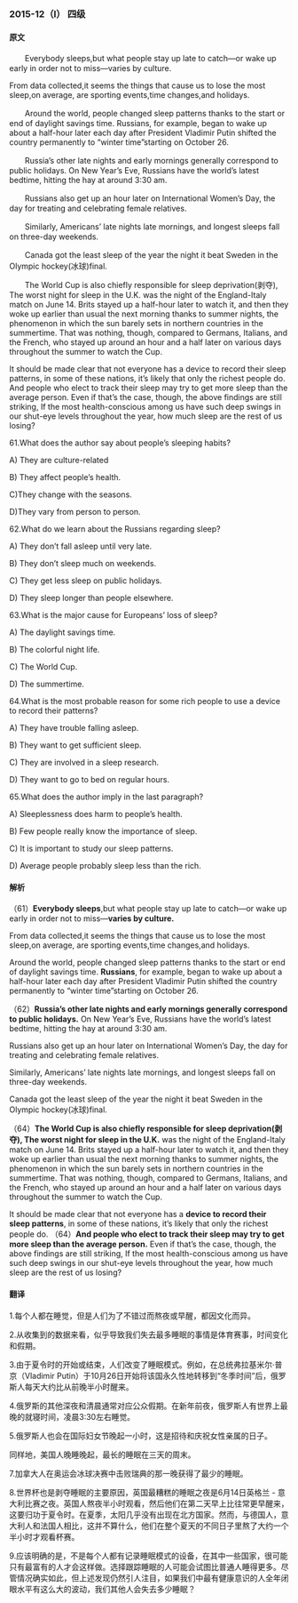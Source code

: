 ### 2015-12（Ⅰ） 四级

#### 原文

　　Everybody sleeps,but what people stay up late to catch—or wake up early in order not to miss—varies by culture.

   From data collected,it seems the things that cause us to lose the most sleep,on average, are sporting events,time changes,and holidays.

　　Around the world, people changed sleep patterns thanks to the start or end of daylight savings time. Russians, for example, began to wake up about a half-hour later each day after President Vladimir Putin shifted the country permanently to “winter time”starting on October 26.

　　Russia’s other late nights and early mornings generally correspond to public holidays. On New Year’s Eve, Russians have the world’s latest bedtime, hitting the hay at around 3:30 am.

　　Russians also get up an hour later on International Women’s Day, the day for treating and celebrating female relatives.

　　Similarly, Americans’ late nights late mornings, and longest sleeps fall on three-day weekends.

　　Canada got the least sleep of the year the night it beat Sweden in the Olympic hockey(冰球)final.

　　The World Cup is also chiefly responsible for sleep deprivation(剥夺), The worst night for sleep in the U.K. was the night of the England-Italy match on June 14. Brits stayed up a half-hour later to watch it, and then they woke up earlier than usual the next morning thanks to summer nights, the phenomenon in which the sun barely sets in northern countries in the summertime. That was nothing, though, compared to Germans, Italians, and the French, who stayed up around an hour and a half later on various days throughout the summer to watch the Cup.

It should be made clear that not everyone has a device to record their sleep patterns, in some of these nations, it’s likely that only the richest people do. And people who elect to track their sleep may try to get more sleep than the average person. Even if that’s the case, though, the above findings are still striking, If the most health-conscious among us have such deep swings in our shut-eye levels throughout the year, how much sleep are the rest of us losing?



61.What does the author say about people’s sleeping habits?

A) They are culture-related

B) They affect people’s health.

C)They change with the seasons.

D)They vary from person to person.



62.What do we learn about the Russians regarding sleep?

A) They don’t fall asleep until very late.

B) They don’t sleep much on weekends.

C) They get less sleep on public holidays.

D) They sleep longer than people elsewhere.



63.What is the major cause for Europeans’ loss of sleep?

A) The daylight savings time.

B) The colorful night life.

C) The World Cup.

D) The summertime.



64.What is the most probable reason for some rich people to use a device to record their patterns?

A) They have trouble falling asleep.

B) They want to get sufficient sleep.

C) They are involved in a sleep research.

D) They want to go to bed on regular hours.



65.What does the author imply in the last paragraph?

A) Sleeplessness does harm to people’s health.

B) Few people really know the importance of sleep.

C) It is important to study our sleep patterns.

D) Average people probably sleep less than the rich.


#### 解析

（61）**Everybody sleeps**,but what people stay up late to catch—or wake up early in order not to miss—**varies by culture.**

From data collected,it seems the things that cause us to lose the most sleep,on average, are sporting events,time changes,and holidays.

Around the world, people changed sleep patterns thanks to the start or end of daylight savings time. **Russians**, for example, began to wake up about a half-hour later each day after President Vladimir Putin shifted the country permanently to “winter time”starting on October 26.

（62）**Russia’s other late nights and early mornings generally correspond to public holidays.** On New Year’s Eve, Russians have the world’s latest bedtime, hitting the hay at around 3:30 am.

Russians also get up an hour later on International Women’s Day, the day for treating and celebrating female relatives.

Similarly, Americans’ late nights late mornings, and longest sleeps fall on three-day weekends.

Canada got the least sleep of the year the night it beat Sweden in the Olympic hockey(冰球)final.

（64）**The World Cup is also chiefly responsible for sleep deprivation(剥夺), The worst night for sleep in the U.K.** was the night of the England-Italy match on June 14. Brits stayed up a half-hour later to watch it, and then they woke up earlier than usual the next morning thanks to summer nights, the phenomenon in which the sun barely sets in northern countries in the summertime. That was nothing, though, compared to Germans, Italians, and the French, who stayed up around an hour and a half later on various days throughout the summer to watch the Cup.

It should be made clear that not everyone has a **device to record their sleep patterns**, in some of these nations, it’s likely that only the richest people do. （64）**And people who elect to track their sleep may try to get more sleep than the average person.** Even if that’s the case, though, the above findings are still striking, If the most health-conscious among us have such deep swings in our shut-eye levels throughout the year, how much sleep are the rest of us losing?

#### 翻译

1.每个人都在睡觉，但是人们为了不错过而熬夜或早醒，都因文化而异。

2.从收集到的数据来看，似乎导致我们失去最多睡眠的事情是体育赛事，时间变化和假期。

3.由于夏令时的开始或结束，人们改变了睡眠模式。例如，在总统弗拉基米尔·普京（Vladimir Putin）于10月26日开始将该国永久性地转移到“冬季时间”后，俄罗斯人每天大约比从前晚半小时醒来。

4.俄罗斯的其他深夜和清晨通常对应公众假期。在新年前夜，俄罗斯人有世界上最晚的就寝时间，凌晨3:30左右睡觉。

5.俄罗斯人也会在国际妇女节晚起一小时，这是招待和庆祝女性亲属的日子。

同样地，美国人晚睡晚起，最长的睡眠在三天的周末。

7.加拿大人在奥运会冰球决赛中击败瑞典的那一晚获得了最少的睡眠。

8.世界杯也是剥夺睡眠的主要原因，英国最糟糕的睡眠之夜是6月14日英格兰 - 意大利比赛之夜。英国人熬夜半小时观看，然后他们在第二天早上比往常更早醒来，这要归功于夏令时。在夏季，太阳几乎没有出现在北方国家。然而，与德国人，意大利人和法国人相比，这并不算什么，他们在整个夏天的不同日子里熬了大约一个半小时才观看杯赛。

9.应该明确的是，不是每个人都有记录睡眠模式的设备，在其中一些国家，很可能只有最富有的人才会这样做。选择跟踪睡眠的人可能会试图比普通人睡得更多。尽管情况确实如此，但上述发现仍然引人注目，如果我们中最有健康意识的人全年闭眼水平有这么大的波动，我们其他人会失去多少睡眠？
